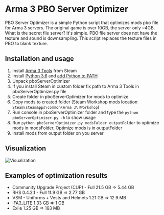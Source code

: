# Arma 3 PBO Server Optimizer
PBO Server Optimizer is a simple Python script that optimizes mods pbo file for Arma 3 servers. The original game is over 10GB, the server only ~4GB. What is the secret file server? It's simple. PBO file server does not have the texture and sound is downsampling. This script replaces the texture files in PBO to blank texture.

## Installation and usage
1. Install [Arma 3 Tools](http://store.steampowered.com/app/233800/) from Steam
2. Install [Python 3.6](https://www.python.org/downloads/) and [add Python to PATH](https://docs.python.org/3/using/windows.html#installation-steps)
3. Unpack pboServerOptimizer
5. If you install Steam in custom folder fix path to Arma 3 Tools in pboServerOptimizer.py file
6. Create folder in pboServerOptimizer for mods to optimize
7. Copy mods to created folder (Steam Workshop mods location: `Steam\steamapps\common\Arma 3\!Workshop`)
8. Run console in pboServerOptimizer folder and type the `python pboServerOptimizer.py -h` to show usage
9. Run `python pboServerOptimizer.py modsFolder outputFolder` to optimize mods in modsFolder. Optimize mods is in outputFolder
10. Install mods from output folder on you server

## Visualization
![Visualization](http://i.imgur.com/wQ6f2Vg.gif)

## Examples of optimization results
* Community Upgrade Project (CUP) - Full 21.5 GB => 5.44 GB
* RHS 0.4.2.1 - Full 11.9 GB => 2.77 GB
* VSM - Uniforms + Vests and Helmets 1.21 GB => 12.9 MB
* IFA3_LITE 1.33 GB => 1 GB
* Exile 1.25 GB => 163 MB
